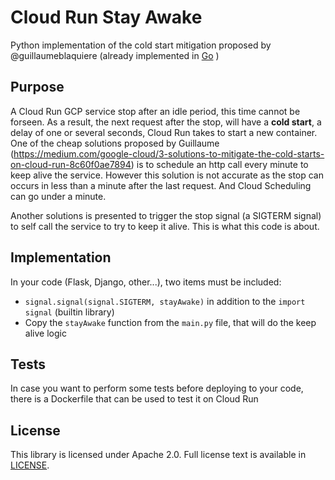 # Cloud Run Stay Awake
Python implementation of the cold start mitigation proposed by @guillaumeblaquiere (already implemented in [Go](https://github.com/guillaumeblaquiere/cloudrun-sigterm-selfcall) )

## Purpose
A Cloud Run GCP service stop after an idle period, this time cannot be forseen.
As a result, the next request after the stop, will have a **cold start**, a delay of one or several seconds, Cloud Run takes to start a new container.
One of the cheap solutions proposed by Guillaume (https://medium.com/google-cloud/3-solutions-to-mitigate-the-cold-starts-on-cloud-run-8c60f0ae7894) is to schedule an http call every minute to keep alive the service. However this solution is not accurate as the stop can occurs in less than a minute after the last request. And Cloud Scheduling can go under a minute.

Another solutions is presented to trigger the stop signal (a SIGTERM signal) to self call the service to try to keep it alive. This is what this code is about.

## Implementation
In your code (Flask, Django, other...), two items must be included:
- `signal.signal(signal.SIGTERM, stayAwake)` in addition to the `import signal` (builtin library)
- Copy the `stayAwake` function from the `main.py` file, that will do the keep alive logic

## Tests
In case you want to perform some tests before deploying to your code, there is a Dockerfile that can be used to test it on Cloud Run

## License

This library is licensed under Apache 2.0. Full license text is available in
[LICENSE](https://github.com/Resousse/cloudrun-stay-awake/tree/main/LICENSE).